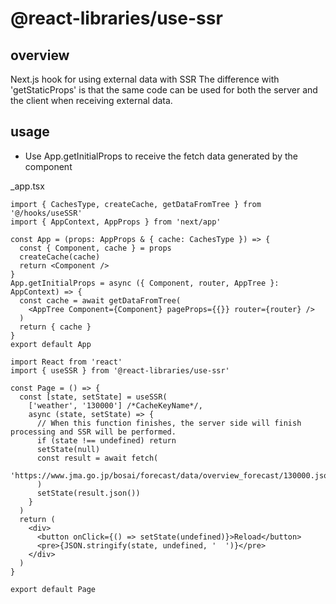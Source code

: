 # @react-libraries/use-ssr

## overview

Next.js hook for using external data with SSR
The difference with 'getStaticProps' is that the same code can be used for both the server and the client when receiving external data.

## usage

- Use App.getInitialProps to receive the fetch data generated by the component

_app.tsx

```tsx
import { CachesType, createCache, getDataFromTree } from '@/hooks/useSSR'
import { AppContext, AppProps } from 'next/app'

const App = (props: AppProps & { cache: CachesType }) => {
  const { Component, cache } = props
  createCache(cache)
  return <Component />
}
App.getInitialProps = async ({ Component, router, AppTree }: AppContext) => {
  const cache = await getDataFromTree(
    <AppTree Component={Component} pageProps={{}} router={router} />
  )
  return { cache }
}
export default App
```

```tsx
import React from 'react'
import { useSSR } from '@react-libraries/use-ssr'

const Page = () => {
  const [state, setState] = useSSR(
    ['weather', '130000'] /*CacheKeyName*/,
    async (state, setState) => {
      // When this function finishes, the server side will finish processing and SSR will be performed.
      if (state !== undefined) return
      setState(null)
      const result = await fetch(
        'https://www.jma.go.jp/bosai/forecast/data/overview_forecast/130000.json'
      )
      setState(result.json())
    }
  )
  return (
    <div>
      <button onClick={() => setState(undefined)}>Reload</button>
      <pre>{JSON.stringify(state, undefined, '  ')}</pre>
    </div>
  )
}

export default Page
```
